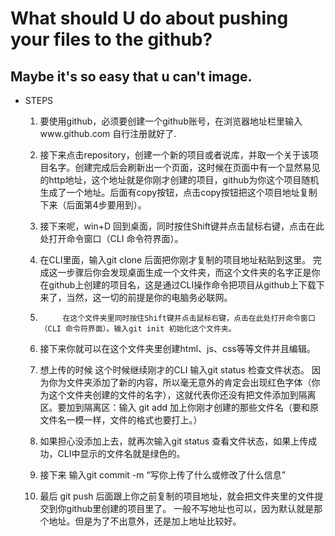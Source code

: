 # What should U do about pushing your files to the github?
## Maybe it's so easy that u can't image.
 - STEPS
    1. 要使用github，必须要创建一个github账号，在浏览器地址栏里输入www.github.com  自行注册就好了.
    
    2. 接下来点击repository，创建一个新的项目或者说库，并取一个关于该项目名字。创建完成后会刷新出一个页面，这时候在页面中有一个显然易见的http地址，这个地址就是你刚才创建的项目，github为你这个项目随机生成了一个地址。后面有copy按钮，点击copy按钮把这个项目地址复制下来（后面第4步要用到）。
    
    3. 接下来呢，win+D 回到桌面，同时按住Shift键并点击鼠标右键，点击在此处打开命令窗口（CLI 命令符界面）。
    
    4. 在CLI里面，输入git clone 后面把你刚才复制的项目地址粘贴到这里。
        完成这一步骤后你会发现桌面生成一个文件夹，而这个文件夹的名字正是你在github上创建的项目名，这是通过CLI操作命令把项目从github上下载下来了，当然，这一切的前提是你的电脑务必联网。
    
    5.          在这个文件夹里同时按住Shift键并点击鼠标右键，点击在此处打开命令窗口（CLI 命令符界面）。输入git init 初始化这个文件夹。

    6.  接下来你就可以在这个文件夹里创建html、js、css等等文件并且编辑。

    7.  想上传的时候  这个时候继续刚才的CLI  输入git status  检查文件状态。
     因为你为文件夹添加了新的内容，所以毫无意外的肯定会出现红色字体（你为这个文件夹创建的文件的名字），这就代表你还没有把文件添加到隔离区。要加到隔离区：输入 git add 加上你刚才创建的那些文件名（要和原文件名一模一样，文件的格式也要打上。）

    8.  如果担心没添加上去，就再次输入git status 查看文件状态，如果上传成功，CLI中显示的文件名就是绿色的。
    
    9.   接下来 输入git commit -m “写你上传了什么或修改了什么信息”
    
    10. 最后 git push 后面跟上你之前复制的项目地址，就会把文件夹里的文件提交到你github里创建的项目里了。   一般不写地址也可以，因为默认就是那个地址。但是为了不出意外，还是加上地址比较好。
